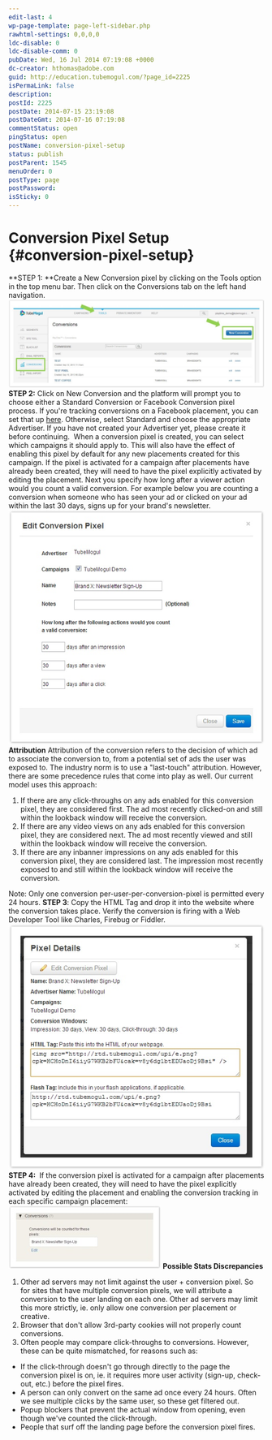 ```yaml
---
edit-last: 4
wp-page-template: page-left-sidebar.php
rawhtml-settings: 0,0,0,0
ldc-disable: 0
ldc-disable-comm: 0
pubDate: Wed, 16 Jul 2014 07:19:08 +0000
dc-creator: hthomas@adobe.com
guid: http://education.tubemogul.com/?page_id=2225
isPermaLink: false
description: 
postId: 2225
postDate: 2014-07-15 23:19:08
postDateGmt: 2014-07-16 07:19:08
commentStatus: open
pingStatus: open
postName: conversion-pixel-setup
status: publish
postParent: 1545
menuOrder: 0
postType: page
postPassword: 
isSticky: 0
---
```


# Conversion Pixel Setup {#conversion-pixel-setup}

**STEP 1:&nbsp;**Create a New Conversion pixel by clicking on the Tools option in the top menu bar. Then click on the Conversions tab on the left hand navigation. [ ![image2013-10-18 14-18-16](assets/image2013-10-18-14-18-16-1024x354.jpeg)](assets/image2013-10-18-14-18-16.jpeg) **STEP 2:**&nbsp;Click on New Conversion and the platform will prompt you to choose either a Standard Conversion or Facebook Conversion pixel process. If you're tracking conversions on a Facebook placement, you can set that up [here](../user-guide/execution/placement-setup/conversions/facebook-conversion-pixel-setup/user-guideexecutionplacement-setupconversionsfacebook-conversion-pixel-setup.md). Otherwise, select Standard and choose the appropriate Advertiser. If you have not created your Advertiser yet, please create it before continuing. <image> When a conversion pixel is created, you can select which campaigns it should apply to. This will also have the effect of enabling this pixel by default for any new placements created for this campaign. If the pixel is activated for a campaign after placements have already been created, they will need to have the pixel explicitly activated by editing the placement. Next you specify how long after a viewer action would you count a valid conversion. For example below you are counting a conversion when someone who has seen your ad or clicked on your ad within the last 30 days, signs up for your brand's newsletter. [ ![image2013-3-25 13-31-11](assets/image2013-3-25-13-31-11.jpeg)](assets/image2013-3-25-13-31-11.jpeg) **Attribution** Attribution of the conversion refers to the decision of which ad to associate the conversion to, from a potential set of ads the user was exposed to. The industry norm is to use a "last-touch" attribution. However, there are some precedence rules that come into play as well. Our current model uses this approach:

1. If there are any click-throughs on any ads enabled for this conversion pixel, they are considered first. The ad most recently clicked-on and still within the lookback window will receive the conversion.
1. If there are any video views on any ads enabled for this conversion pixel, they are considered next. The ad most recently viewed and still within the lookback window will receive the conversion.
1. If there are any inbanner impressions on any ads enabled for this conversion pixel, they are considered last. The impression most recently exposed to and still within the lookback window will receive the conversion.

Note: Only one conversion per-user-per-conversion-pixel is permitted every 24 hours. **STEP 3**: Copy the HTML Tag and drop it into the website where the conversion takes place. Verify the conversion is firing with a Web Developer Tool like Charles, Firebug or Fiddler. [ ![image2013-3-25 13-34-24](assets/image2013-3-25-13-34-24.jpeg)](assets/image2013-3-25-13-34-24.jpeg) **STEP 4:&nbsp;**&nbsp;If the conversion pixel is activated for a campaign after placements have already been created, they will need to have the pixel explicitly activated by editing the placement and enabling the conversion tracking in each specific campaign placement: [ ![image2013-3-25 13-37-30](assets/image2013-3-25-13-37-30-300x125.jpeg)](assets/image2013-3-25-13-37-30.jpeg) **Possible Stats Discrepancies**

1. Other ad servers may not limit against the user + conversion pixel. So for sites that have multiple conversion pixels, we will attribute a conversion to the user landing on each one. Other ad servers may limit this more strictly, ie. only allow one conversion per placement or creative.
1. Browser that don't allow 3rd-party cookies will not properly count conversions.
1. Often people may compare click-throughs to conversions. However, these can be quite mismatched, for reasons such as:

* If the click-through doesn't go through directly to the page the conversion pixel is on, ie. it requires more user activity (sign-up, check-out, etc.) before the pixel fires.
* A person can only convert on the same ad once every 24 hours. Often we see multiple clicks by the same user, so these get filtered out.
* Popup blockers that prevent the actual window from opening, even though we've counted the click-through.
* People that surf off the landing page before the conversion pixel fires.

